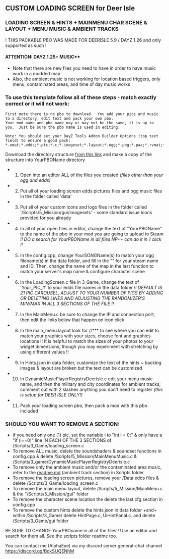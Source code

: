 ## CUSTOM LOADING SCREEN for Deer Isle

### LOADING SCREEN & HINTS + MAINMENU CHAR SCENE & LAYOUT + MENU MUSIC & AMBIENT TRACKS
! THIS PACKABLE PBO WAS MADE FOR DEERISLE 5.9 / DAYZ 1.26 and only supported as such !
#### ATTENTION: DAYZ 1.25+ MUSIC** 
* Note that there are new files you need to have in order to have music work in a modded map
* Also, the ambient music is not working for location based triggers, only menu, contaminated areas, and time of day music works
### To use this template follow all of these steps - match exactly correct or it will not work:
~~~
First note there is no pbo to download.  You add your pics and music to a directory, edit text and pack your own pbo.
Your mod name and pbo name may or may not be the same, it is up to you.  Just be sure the pbo name is used in editing.

Note: You should set your DayZ Tools Addon Builder Options (top text field) to ensure a good pack: 
*.emat;*.edds;*.ptc;*.c;*.imageset;*.layout;*.ogg;*.png;*.paa;*.rvmat;*.wrp;*.json
~~~

Download the directory structure [from this link](https://download-directory.github.io/?url=https%3A%2F%2Fgithub.com%2FAlphaEye420%2FDayZ-Modwork%2Ftree%2Fmain%2FLoading_Screen_Vanilla) and make a copy of the structure into YourPBOName directory
* 1. Open into an editor ALL of the files you created _(files other than your ogg and edds)_
* 2. Put all of your loading screen edds pictures files and ogg music files in the folder called 'data'
* 3. Put all of your custom icons and logo files in the folder called '/Scripts/5_Mission/gui/imagesets' - some standard issue icons provided for you already
* 4. In all of your open files in editor, change the text of "YourPBOName" to the name of the pbo in your mod you are going to upload to Steam _!! DO a search for YourPBOName in all files NP++ can do it in 1 click !!_
* 5. In the config.cpp, change YourSONGName(s) to match your ogg filename(s) in the data folder, and fill in the "" for your steam name and ID. Then, change the name of the map in the last function to match your server's map name & configure character scene
* 6. In the LoadingScreen.c file in 3_Game, change the text of 'Your_PIC_#' to your edds file names in the data folder _!! DEFAULT IS 21 PIC CAROUSEL, ADJUST TO YOUR NUMBER OF PICS BY ADDING OR DELETING LINES AND ADJUSTING THE RANDOMIZER'S MIN/MAX IN ALL 3 SECTIONS OF THE FILE !!_
* 7. In the MainMenu.c be sure to change the IP and connection port, then edit the links below that happen on icon click
* 8. In the main_menu.layout look for //*** to see where you can edit to match your graphics with your sizes, choose font and graphics locations !! It is helpful to match the sizes of your photos to your widget dimensions, though you may experiment with stretching by using different values !!
* 9. In Hints.json in data folder, customize the text of the hints ~ backing images & layout are broken but the text can be customized
* 10. In DynamicMusicPlayerRegistryDeerisle.c edit your menu music name, and then the military and city coordinates for ambient tracks; comment out with 2 slashes anything you don't need to register _(this is setup for DEER ISLE ONLY!)_
* 11. Pack your loading screen pbo, then pack a mod with this pbo included

### SHOULD YOU WANT TO REMOVE A SECTION:
* if you need only one (1) pic, set the variable i to "int i = 0;" & only have a "if (i==0)" line IN EACH OF THE 3 SECTIONS of /Scripts/3_Game/loading_screen.c
* To remove ALL music: delete the soundshaders & soundset functions in config.cpp & delete /Scripts/5_Mission/MainMenuMusic.c & /Scripts/3_game/DynamicMusicPlayerRegistryDeerisle.c
* To remove only the ambient music and/or the contaminated area music, refer to the [readme.md](https://github.com/AlphaEye420/DayZ-Modwork/blob/main/Loading_Screen_Vanilla/Scripts/readme.md) (ambient track section) in Scripts folder
* To remove the loading screen pictures, remove your /Data edds files & delete /Scripts/3_Game/loading_screen.c
* To remove the main menu layout, delete /Scripts/5_Mission/MainMenu.c & the "/Scripts/5_Mission/gui" folder
* To remove the character scene location the delete the last cfg section in config.cpp
* To remove the custom hints delete the hints.json in data folder +and+ within /Scripts/3_Game/ delete HintPage.c, UiHintPanal.c. and delete /Scripts/3_Game/gui folder

BE SURE TO CHANGE YourPBOname in all of the files!!  Use an editor and search for them all. See the scripts folder readme too.

You can contact me (AlphaEye) via my discord server general-chat channel https://discord.gg/BdkSUQENhM
